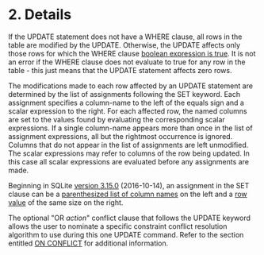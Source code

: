 # 2\. Details


If the UPDATE statement does not have a WHERE clause, all rows in the
table are modified by the UPDATE. Otherwise, the UPDATE affects only those
rows for which the WHERE clause
[boolean expression is true](lang_expr.html#booleanexpr). It is not an error if the
WHERE clause does not evaluate to true for any row in the table \- this just
means that the UPDATE statement affects zero rows.



The modifications made to each row affected by an UPDATE statement are
determined by the list of assignments following the SET keyword. Each
assignment specifies a column\-name to the left of the 
equals sign and a scalar expression to the right. 
For each affected row, the named columns
are set to the values found by evaluating the corresponding scalar 
expressions. If a single column\-name appears more than once in the list of
assignment expressions, all but the rightmost occurrence is ignored. Columns
that do not appear in the list of assignments are left unmodified. The scalar
expressions may refer to columns of the row being updated. In this case all
scalar expressions are evaluated before any assignments are made.



Beginning in SQLite [version 3\.15\.0](releaselog/3_15_0.html) (2016\-10\-14\), an assignment in
the SET clause can be a 
[parenthesized list of column names](syntax/column-name-list.html) on the left and a
[row value](rowvalue.html) of the same size on the right.




The optional "OR *action*" conflict clause that follows the
UPDATE keyword allows the user to nominate a specific
constraint conflict resolution algorithm to use during this one UPDATE command.
Refer to the section entitled [ON CONFLICT](lang_conflict.html) for additional information.



